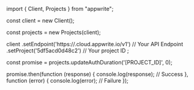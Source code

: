 import { Client, Projects } from "appwrite";

const client = new Client();

const projects = new Projects(client);

client
    .setEndpoint('https://<REGION>.cloud.appwrite.io/v1') // Your API Endpoint
    .setProject('5df5acd0d48c2') // Your project ID
;

const promise = projects.updateAuthDuration('[PROJECT_ID]', 0);

promise.then(function (response) {
    console.log(response); // Success
}, function (error) {
    console.log(error); // Failure
});